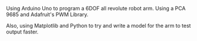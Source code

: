 Using Arduino Uno to program a 6DOF all revolute robot arm. Using a PCA 9685 and Adafruit's PWM Library.

Also, using Matplotlib and Python to try and write a model for the arm to test output faster.